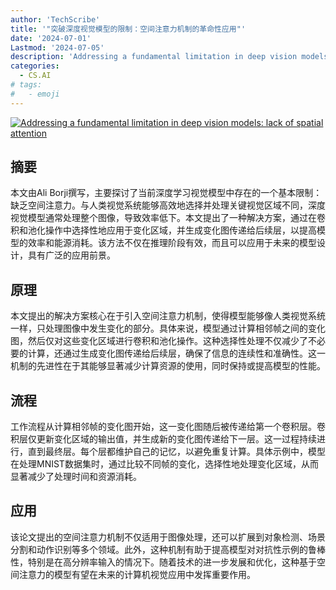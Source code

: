 ```yaml
---
author: 'TechScribe'
title: '"突破深度视觉模型的限制：空间注意力机制的革命性应用"'
date: '2024-07-01'
Lastmod: '2024-07-05'
description: 'Addressing a fundamental limitation in deep vision models: lack of spatial attention'
categories:
  - CS.AI
# tags:
#   - emoji
---
```


[![Addressing a fundamental limitation in deep vision models: lack of spatial attention](https://arxiv-research-1301205113.cos.ap-guangzhou.myqcloud.com/images/2407.01782v1.pdf_0.jpg)](https://arxiv.org/abs/2407.01782v1)

## 摘要

本文由Ali Borji撰写，主要探讨了当前深度学习视觉模型中存在的一个基本限制：缺乏空间注意力。与人类视觉系统能够高效地选择并处理关键视觉区域不同，深度视觉模型通常处理整个图像，导致效率低下。本文提出了一种解决方案，通过在卷积和池化操作中选择性地应用于变化区域，并生成变化图传递给后续层，以提高模型的效率和能源消耗。该方法不仅在推理阶段有效，而且可以应用于未来的模型设计，具有广泛的应用前景。<!--more-->

## 原理

本文提出的解决方案核心在于引入空间注意力机制，使得模型能够像人类视觉系统一样，只处理图像中发生变化的部分。具体来说，模型通过计算相邻帧之间的变化图，然后仅对这些变化区域进行卷积和池化操作。这种选择性处理不仅减少了不必要的计算，还通过生成变化图传递给后续层，确保了信息的连续性和准确性。这一机制的先进性在于其能够显著减少计算资源的使用，同时保持或提高模型的性能。

## 流程

工作流程从计算相邻帧的变化图开始，这一变化图随后被传递给第一个卷积层。卷积层仅更新变化区域的输出值，并生成新的变化图传递给下一层。这一过程持续进行，直到最终层。每个层都维护自己的记忆，以避免重复计算。具体示例中，模型在处理MNIST数据集时，通过比较不同帧的变化，选择性地处理变化区域，从而显著减少了处理时间和资源消耗。

## 应用

该论文提出的空间注意力机制不仅适用于图像处理，还可以扩展到对象检测、场景分割和动作识别等多个领域。此外，这种机制有助于提高模型对对抗性示例的鲁棒性，特别是在高分辨率输入的情况下。随着技术的进一步发展和优化，这种基于空间注意力的模型有望在未来的计算机视觉应用中发挥重要作用。